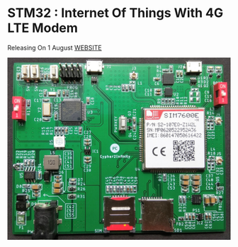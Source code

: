 # STM32 : Internet Of Things With 4G LTE Modem

Releasing On 1 August [WEBSITE](https://www.cipher2infinity.com/)

![](Hardware%20Images/Course%20Hardware.jpg)

